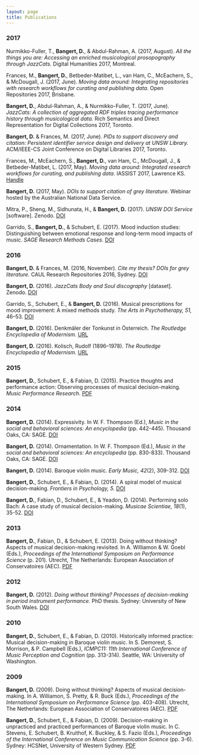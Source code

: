 ```yaml
---
layout: page
title: Publications
---
```

### 2017

Nurmikko-Fuller, T., **Bangert, D.**, & Abdul-Rahman, A. (2017, August). *All the things you are: Accessing an enriched musicological prosopography through JazzCats.* Digital Humanities 2017, Montreal.

Frances, M., **Bangert, D.**, Betbeder-Matibet, L., van Ham, C., McEachern, S., & McDougall, J. (2017, June). *Moving data around: Integrating repositories with research workflows for curating and publishing data.* Open Repositories 2017, Brisbane.

**Bangert, D.**, Abdul-Rahman, A., & Nurmikko-Fuller, T. (2017, June). *JazzCats: A collection of aggregated RDF triples tracing performance history through musicological data.* Rich Semantics and Direct Representation for Digital Collections 2017, Toronto.  

**Bangert, D.** & Frances, M. (2017, June). *PIDs to support discovery and citation: Persistent identifier service design and delivery at UNSW Library.* ACM/IEEE-CS Joint Conference on Digital Libraries 2017, Toronto. 

Frances, M., McEachern, S., **Bangert, D.**, van Ham, C., McDougall, J., & Betbeder-Matibet, L. (2017, May). *Moving data around: Integrated research workflows for curating, and publishing data.* IASSIST 2017, Lawrence KS. <a href="http://handle.unsw.edu.au/1959.4/unsworks_44372" target="_blank">Handle</a>

**Bangert, D.** (2017, May). *DOIs to support citation of grey literature.* Webinar hosted by the Australian National Data Service. 

Mitra, P., Sheng, M., Sidhunata, H., & **Bangert, D.** (2017). *UNSW DOI Service* [software]. Zenodo. <a href="http://doi.org/10.5281/zenodo.582692" target="_blank">DOI</a>

Garrido, S., **Bangert, D.**, & Schubert, E. (2017). Mood induction studies: Distinguishing between emotional response and long-term mood impacts of music. *SAGE Research Methods Cases.* <a href="http://doi.org/10.4135/9781473974760" target="_blank">DOI</a>

### 2016

**Bangert, D.** & Frances, M. (2016, November). *Cite my thesis? DOIs for grey literature.* CAUL Research Repositories 2016, Sydney. <a href="http://doi.org/10.5281/zenodo.582692" target="_blank">DOI</a>

**Bangert, D.** (2016). *JazzCats Body and Soul discography* [dataset]. Zenodo. <a href="http://doi.org/10.5281/zenodo.163886" target="_blank">DOI</a>

Garrido, S., Schubert, E., & **Bangert, D.** (2016). Musical prescriptions for mood improvement: A mixed methods study. *The Arts in Psychotherapy, 51,* 46–53. <a href="https://doi.org/10.1016/j.aip.2016.09.002" target="_blank">DOI</a>

**Bangert, D.** (2016). Denkmäler der Tonkunst in Österreich. *The Routledge Encyclopedia of Modernism.* <a href="https://www.rem.routledge.com/articles/denkmaler-der-tonkunst-in-osterreich" target="_blank">URL</a>

**Bangert, D.** (2016). Kolisch, Rudolf (1896–1978). *The Routledge Encyclopedia of Modernism.* <a href="https://www.rem.routledge.com/articles/kolisch-rudolf-1896-1978" target="_blank">URL</a>

### 2015

**Bangert, D.**, Schubert, E., & Fabian, D. (2015). Practice thoughts and performance action: Observing processes of musical decision-making. *Music Performance Research.* <a href="http://mpr-online.net/Issues/Volume%207%20%5B2015%5D/MPR0092%20Bangert,%20Schubert%20and%20Fabian%20(2015).pdf" target="_blank">PDF</a>

### 2014

**Bangert, D.** (2014). Expressivity. In W. F. Thompson (Ed.), *Music in the social and behavioral sciences: An encyclopedia* (pp. 442-445). Thousand Oaks, CA: SAGE. <a href="https://doi.org/10.4135/9781452283012.n148" target="_blank">DOI</a>

**Bangert, D.** (2014). Ornamentation. In W. F. Thompson (Ed.), *Music in the social and behavioral sciences: An encyclopedia* (pp. 830-833). Thousand Oaks, CA: SAGE. <a href="https://doi.org/10.4135/9781452283012.n281" target="_blank">DOI</a>

**Bangert, D.** (2014). Baroque violin music. *Early Music, 42*(2), 309-312. <a href="https://doi.org/10.1093/em/cau050" target="_blank">DOI</a>

**Bangert, D.**, Schubert, E., & Fabian, D. (2014). A spiral model of musical decision-making. *Frontiers in Psychology, 5.* <a href="https://doi.org/10.3389/fpsyg.2014.00320" target="_blank">DOI</a>

**Bangert, D.**, Fabian, D., Schubert, E., & Yeadon, D. (2014). Performing solo Bach: A case study 
of musical decision-making. *Musicae Scientiae, 18*(1), 35-52. <a href="https://doi.org/10.1177/1029864913509812" target="_blank">DOI</a>

### 2013

**Bangert, D.**, Fabian, D., & Schubert, E. (2013). Doing without thinking? Aspects of musical decision-making revisited. In A. Williamon & W. Goebl (Eds.), *Proceedings of the International Symposium on Performance Science* (p. 201). Utrecht, The Netherlands: European Association of Conservatoires (AEC). <a href="http://www.performancescience.org/ISPS2013/Proceedings/Rows/051Paper_Bangert%20DX.pdf" target="_blank">PDF</a>

### 2012

**Bangert, D.** (2012). *Doing without thinking? Processes of decision-making in period instrument performance.* PhD thesis. Sydney: University of New South Wales. <a href="https://doi.org/10.4225/53/58BCA28D2A79A" target="_blank">DOI</a>

### 2010

**Bangert, D.**, Schubert, E., & Fabian, D. (2010). Historically informed practice: Musical decision-making in Baroque violin music. In S. Demorest, S. Morrison, & P. Campbell (Eds.), *ICMPC11: 11th International Conference of Music Perception and Cognition* (pp. 313-314). Seattle, WA: University of Washington. 

### 2009

**Bangert, D.** (2009). Doing without thinking? Aspects of musical decision-making. In A. Williamon, S. Pretty, & R. Buck (Eds.), *Proceedings of the International Symposium on Performance Science* (pp. 403-408). Utrecht, The Netherlands: European Association of Conservatoires (AEC). <a href="http://www.performancescience.org/ISPS2009/Proceedings/Rows/067Bangert.pdf" target="_blank">PDF</a>

**Bangert, D.**, Schubert, E., & Fabian, D. (2009). Decision-making in unpracticed and practiced 
performances of Baroque violin music. In C. Stevens, E. Schubert, B. Kruithof, K. Buckley, & S. Fazio (Eds.), *Proceedings of the International Conference on Music Communication Science* (pp. 3-6). Sydney: HCSNet, University of Western Sydney. <a href="http://www.academia.edu/download/44721735/Decision-making_in_unpracticed_and_pract20160414-5140-zwro62.pdf" target="_blank">PDF</a>


<!-- ### Footer

Last updated: May 2017 -->



